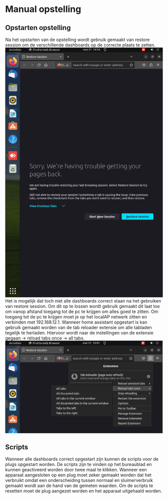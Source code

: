 # Manual opstelling

## Opstarten opstelling

Na het opstarten van de opstelling wordt gebruik gemaakt van restore session om de verschillende dashboards op de correcte plaats te zetten.
![restore session](../img/restore_session.png)  
Het is mogelijk dat toch niet alle dashboards correct staan na het gebruiken van restore session. Om dit op te lossen wordt gebruik gemaakt dit laat toe om vanop afstand toegang tot de pc te krijgen om alles goed te zitten. Om toegang tot de pc te krijgen moet je op het localAP netwerk zitten en verbinden met 192.168.12.1. Wanneer home assistant opgestart is kan gebruik gemaakt worden van de tab reloader extensie om alle tabladen tegelijk te herladen. Hiervoor wordt naar de instellingen van de extensie gegaan -> reload tabs once -> all tabs.  
![reload tabs](../img/reload_tabs.PNG)

## Scripts

Wanneer alle dashboards correct opgestart zijn kunnen de scripts voor de plugs opgestart worden. De scripts zijn te vinden op het bureaublad en kunnen geactiveerd worden door twee maal te klikken. Wanneer een apparaat aangesloten op een plug moet zeker gemaakt worden dat het verbruikt omdat een onderscheiding tussen normaal en sluimerverbruik gemaakt wordt aan de hand van de gemeten waarden. Om de scripts te resetten moet de plug aangezet worden en het apparaat uitgehaald worden.
